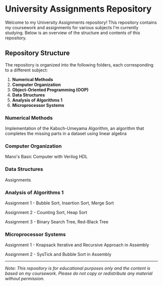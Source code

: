 # University Assignments Repository

Welcome to my University Assignments repository! This repository contains my coursework and assignments for various subjects I'm currently studying. Below is an overview of the structure and contents of this repository.

## Repository Structure

The repository is organized into the following folders, each corresponding to a different subject:

1. **Numerical Methods**
2. **Computer Organization**
3. **Object-Oriented Programming (OOP)**
4. **Data Structures**
5. **Analysis of Algorithms 1**
6. **Microprocessor Systems**
### Numerical Methods

Implementation of the Kabsch-Umeyama Algorithm, an algorithm that completes the missing parts in a dataset using linear algebra

### Computer Organization

Mano's Basic Computer with Verilog HDL

### Data Structures

Assignments 

### Analysis of Algorithms 1

Assignment 1 - Bubble Sort, Insertion Sort, Merge Sort

Assignment 2 - Counting Sort, Heap Sort

Assignment 3 - Binary Search Tree, Red-Black Tree

### Microprocessor Systems

Assignment 1 - Knapsack Iterative and Recursive Approach in Assembly

Assignment 2 - SysTick and Bubble Sort in Assembly

---

*Note: This repository is for educational purposes only and the content is based on my coursework. Please do not copy or redistribute any material without permission.*
